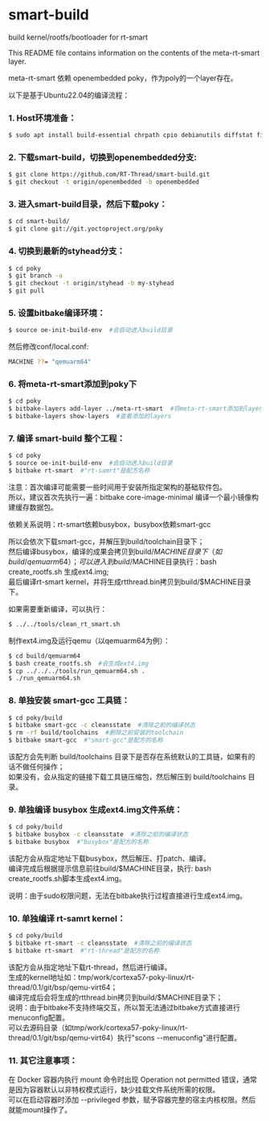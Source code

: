 # smart-build
build kernel/rootfs/bootloader for rt-smart

This README file contains information on the contents of the meta-rt-smart layer.

meta-rt-smart 依赖 openembedded poky，作为poly的一个layer存在。

以下是基于Ubuntu22.04的编译流程：
### 1. Host环境准备：
```bash
$ sudo apt install build-essential chrpath cpio debianutils diffstat file gawk gcc git iputils-ping libacl1 liblz4-tool locales python3 python3-git python3-jinja2 python3-pexpect python3-pip python3-subunit socat texinfo unzip wget xz-utils zstd scons
```

### 2. 下载smart-build，切换到openembedded分支:
```bash
$ git clone https://github.com/RT-Thread/smart-build.git
$ git checkout -t origin/openembedded -b openembedded
```

### 3. 进入smart-build目录，然后下载poky：
```bash
$ cd smart-build/
$ git clone git://git.yoctoproject.org/poky
```

### 4. 切换到最新的styhead分支：
```bash
$ cd poky
$ git branch -a
$ git checkout -t origin/styhead -b my-styhead
$ git pull
```

### 5. 设置bitbake编译环境：
```bash
$ source oe-init-build-env  #会自动进入build目录
```
然后修改conf/local.conf:
```bash
MACHINE ??= "qemuarm64"
```

### 6. 将meta-rt-smart添加到poky下
```bash
$ cd poky
$ bitbake-layers add-layer ../meta-rt-smart  #将meta-rt-smart添加到layers
$ bitbake-layers show-layers  #查看添加的layers
```

### 7. 编译 smart-build 整个工程：
```bash
$ cd poky
$ source oe-init-build-env  #会自动进入build目录
$ bitbake rt-smart  #"rt-samrt"是配方名称
```

注意：首次编译可能需要一些时间用于安装所指定架构的基础软件包。  
所以，建议首次先执行一遍：bitbake core-image-minimal 编译一个最小镜像构建缓存数据包。

依赖关系说明：rt-smart依赖busybox，busybox依赖smart-gcc

所以会依次下载smart-gcc，并解压到build/toolchain目录下；  
然后编译busybox，编译的成果会拷贝到build/$MACHINE目录下（如build/qemuarm64）；  
可以进入到build/$MACHINE目录执行：bash create_rootfs.sh 生成ext4.img;  
最后编译rt-smart kernel，并将生成rtthread.bin拷贝到build/$MACHINE目录下。

如果需要重新编译，可以执行：
```bash
$ ../../tools/clean_rt_smart.sh
```

制作ext4.img及运行qemu（以qemuarm64为例）：
```bash
$ cd build/qemuarm64
$ bash create_rootfs.sh  #会生成ext4.img
$ cp ../../../tools/run_qemuarm64.sh .
$ ./run_qemuarm64.sh
```

### 8. 单独安装 smart-gcc 工具链：
```bash
$ cd poky/build
$ bitbake smart-gcc -c cleansstate  #清除之前的编译状态
$ rm -rf build/toolchains  #删除之前安装的toolchain
$ bitbake smart-gcc  #"smart-gcc"是配方的名称
```
该配方会先判断 build/toolchains 目录下是否存在系统默认的工具链，如果有的话不做任何操作；  
如果没有，会从指定的链接下载工具链压缩包，然后解压到 build/toolchains 目录。

### 9. 单独编译 busybox 生成ext4.img文件系统：
```bash
$ cd poky/build
$ bitbake busybox -c cleansstate  #清除之前的编译状态
$ bitbake busybox  #"busybox"是配方的名称
```
该配方会从指定地址下载busybox，然后解压、打patch、编译。  
编译完成后根据提示信息前往build/$MACHINE目录，执行: bash create_rootfs.sh脚本生成ext4.img。

说明：由于sudo权限问题，无法在bitbake执行过程直接进行生成ext4.img。

### 10. 单独编译 rt-samrt kernel：
```bash
$ cd poky/build
$ bitbake rt-smart -c cleansstate  #清除之前的编译状态
$ bitbake rt-smart  #"rt-thread"是配方的名称
```
该配方会从指定地址下载rt-thread，然后进行编译。  
生成的kernel地址如：tmp/work/cortexa57-poky-linux/rt-thread/0.1/git/bsp/qemu-virt64；  
编译完成后会将生成的rtthread.bin拷贝到build/$MACHINE目录下；  
说明：由于bitbake不支持终端交互，所以暂无法通过bitbake方式直接进行menuconfig配置。  
可以去源码目录（如tmp/work/cortexa57-poky-linux/rt-thread/0.1/git/bsp/qemu-virt64）执行"scons --menuconfig"进行配置。

### 11. 其它注意事项：
在 Docker 容器内执行 mount 命令时出现 Operation not permitted 错误，通常是因为容器默认以非特权模式运行，缺少挂载文件系统所需的权限。  
可以在启动容器时添加 --privileged 参数，赋予容器完整的宿主内核权限。然后就能mount操作了。
